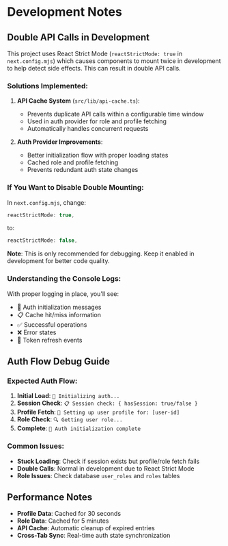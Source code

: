 # Development Notes

## Double API Calls in Development

This project uses React Strict Mode (`reactStrictMode: true` in `next.config.mjs`) which causes components to mount twice in development to help detect side effects. This can result in double API calls.

### Solutions Implemented:

1. **API Cache System** (`src/lib/api-cache.ts`):
   - Prevents duplicate API calls within a configurable time window
   - Used in auth provider for role and profile fetching
   - Automatically handles concurrent requests

2. **Auth Provider Improvements**:
   - Better initialization flow with proper loading states
   - Cached role and profile fetching
   - Prevents redundant auth state changes

### If You Want to Disable Double Mounting:

In `next.config.mjs`, change:
```javascript
reactStrictMode: true,
```
to:
```javascript
reactStrictMode: false,
```

**Note**: This is only recommended for debugging. Keep it enabled in development for better code quality.

### Understanding the Console Logs:

With proper logging in place, you'll see:
- 🔐 Auth initialization messages
- 📋 Cache hit/miss information  
- ✅ Successful operations
- ❌ Error states
- 🔄 Token refresh events

## Auth Flow Debug Guide

### Expected Auth Flow:

1. **Initial Load**: `🔐 Initializing auth...`
2. **Session Check**: `📋 Session check: { hasSession: true/false }`
3. **Profile Fetch**: `📝 Setting up user profile for: [user-id]`
4. **Role Check**: `🔍 Getting user role...`
5. **Complete**: `🎉 Auth initialization complete`

### Common Issues:

- **Stuck Loading**: Check if session exists but profile/role fetch fails
- **Double Calls**: Normal in development due to React Strict Mode
- **Role Issues**: Check database `user_roles` and `roles` tables

## Performance Notes

- **Profile Data**: Cached for 30 seconds
- **Role Data**: Cached for 5 minutes
- **API Cache**: Automatic cleanup of expired entries
- **Cross-Tab Sync**: Real-time auth state synchronization